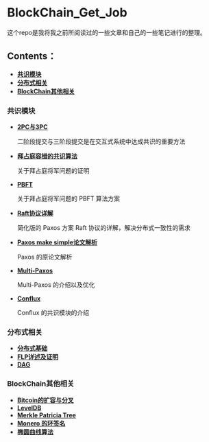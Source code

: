 # BlockChain_Get_Job

这个repo是我将我之前所阅读过的一些文章和自己的一些笔记进行的整理。

## Contents：

- [**共识模块**](#共识模块)
- [**分布式相关**](#分布式相关)
- [**BlockChain其他相关**](#BlockChain其他相关)

### 共识模块

- **[2PC与3PC](https://github.com/Whisker17/BlockChain_Get_Job/blob/master/Consensus/2PC%E5%92%8C3PC.md)**

  二阶段提交与三阶段提交是在交互式系统中达成共识的重要方法

- [**拜占庭容错的共识算法**](https://github.com/Whisker17/BlockChain_Get_Job/blob/master/Consensus/%E6%8B%9C%E5%8D%A0%E5%BA%AD%E5%AE%B9%E9%94%99%E7%9A%84%E5%85%B1%E8%AF%86%E7%AE%97%E6%B3%95.md)

  关于拜占庭将军问题的证明

- [**PBFT**](https://github.com/Whisker17/BlockChain_Get_Job/blob/master/Consensus/PBFT.md)

  关于拜占庭将军问题的 PBFT 算法方案

- [**Raft协议详解**](https://github.com/Whisker17/BlockChain_Get_Job/blob/master/Consensus/Raft%E5%8D%8F%E8%AE%AE%E8%AF%A6%E8%A7%A3.md)

  简化版的 Paxos 方案 Raft 协议的详解，解决分布式一致性的需求

- [**Paxos make simple论文解析**](https://github.com/Whisker17/BlockChain_Get_Job/blob/master/Consensus/Paxos%20make%20simple%E8%AE%BA%E6%96%87%E8%A7%A3%E6%9E%90.md)

  Paxos 的原论文解析

- [**Multi-Paxos**](https://github.com/Whisker17/BlockChain_Get_Job/blob/master/Consensus/MultiPaxos.md)

  Multi-Paxos 的介绍以及优化

- [**Conflux**](https://github.com/Whisker17/BlockChain_Get_Job/blob/master/Consensus/Conflux.md)

  Conflux 的共识模块的介绍



### 分布式相关

- [**分布式基础**](https://github.com/Whisker17/BlockChain_Get_Job/blob/master/Distributed/%E5%88%86%E5%B8%83%E5%BC%8F%E5%9F%BA%E7%A1%80.md)
- [**FLP详述及证明**](https://github.com/Whisker17/BlockChain_Get_Job/blob/master/Distributed/FLP%E8%AF%A6%E8%BF%B0%E5%8F%8A%E8%AF%81%E6%98%8E.md)
- [**DAG**](https://github.com/Whisker17/BlockChain_Get_Job/blob/master/Distributed/DAG.md)



### BlockChain其他相关

- [**Bitcoin的扩容与分叉**](https://github.com/Whisker17/BlockChain_Get_Job/blob/master/Blockchain/Bitcoin%E7%9A%84%E6%89%A9%E5%AE%B9%E4%B8%8E%E5%88%86%E5%8F%89.md)
- [**LevelDB**](https://github.com/Whisker17/BlockChain_Get_Job/blob/master/Blockchain/LevelDB.md)
- [**Merkle Patricia Tree**](https://github.com/Whisker17/BlockChain_Get_Job/blob/master/Blockchain/Merkle%20Patricia%20Tree.md)
- [**Monero 的环签名**](https://github.com/Whisker17/BlockChain_Get_Job/blob/master/Blockchain/Monero.md)
- [**椭圆曲线算法**](https://github.com/Whisker17/BlockChain_Get_Job/blob/master/Blockchain/%E6%A4%AD%E5%9C%86%E6%9B%B2%E7%BA%BF%E7%AE%97%E6%B3%95.md)



